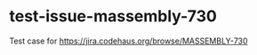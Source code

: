 test-issue-massembly-730
========================

Test case for https://jira.codehaus.org/browse/MASSEMBLY-730
